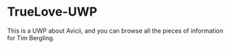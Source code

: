 # TrueLove-UWP
This is a UWP about Avicii, and you can browse all the pieces of information for Tim Bergling.
